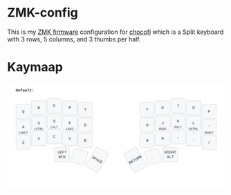 # ZMK-config

This is my [ZMK firmware](https://github.com/zmkfirmware/zmk/) configuration for [chocofi](https://github.com/pashutk/chocofi) which is a Split keyboard with 3 rows, 5 columns, and 3 thumbs per half.

# Kaymaap

![](keymap-drawer/corne.svg)


